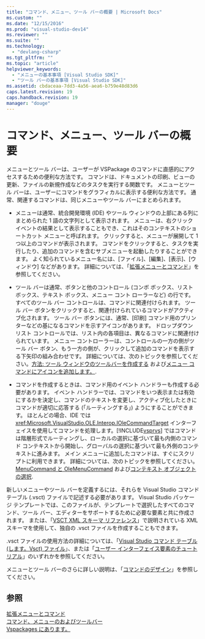 ```yaml
---
title: "コマンド、メニュー、ツール バーの概要 | Microsoft Docs"
ms.custom: ""
ms.date: "12/15/2016"
ms.prod: "visual-studio-dev14"
ms.reviewer: ""
ms.suite: ""
ms.technology: 
  - "devlang-csharp"
ms.tgt_pltfrm: ""
ms.topic: "article"
helpviewer_keywords: 
  - "メニューの基本事項 [Visual Studio SDK]"
  - "ツール バーの基本事項 [Visual Studio SDK]"
ms.assetid: cbdaceaa-7dd3-4a56-aea6-b759e48d83d6
caps.latest.revision: 19
caps.handback.revision: 19
manager: "douge"
---
```

# コマンド、メニュー、ツール バーの概要
メニューとツール バーは、ユーザーが VSPackage のコマンドに直感的にアクセスするための便利な方法です。 コマンドは、ドキュメントの印刷、ビューの更新、ファイルの新規作成などのタスクを実行する関数です。 メニューとツール バーは、ユーザーにコマンドをグラフィカルに表示する便利な方法です。 通常、関連するコマンドは、同じメニューやツール バーにまとめられます。  
  
-   メニューは通常、統合開発環境 \(IDE\) やツール ウィンドウの上部にある列にまとめられた 1 語の文字列として表示されます。 メニューは、右クリック イベントの結果として表示することもでき、これはそのコンテキストのショートカット メニューと呼ばれます。 クリックすると、メニューが展開して 1 つ以上のコマンドが表示されます。 コマンドをクリックすると、タスクを実行したり、追加のコマンドを含むサブメニューを起動したりすることができます。 よく知られているメニュー名には、\[ファイル\]、\[編集\]、\[表示\]、\[ウィンドウ\] などがあります。 詳細については、「[拡張メニューとコマンド](../extensibility/extending-menus-and-commands.md)」を参照してください。  
  
-   ツール バーは通常、ボタンと他のコントロール \(コンボ ボックス、リスト ボックス、テキスト ボックス、メニュー コント ローラーなど\) の行です。 すべてのツール バー コントロールは、コマンドに関連付けられます。 ツール バー ボタンをクリックすると、関連付けられているコマンドがアクティブ化されます。 ツール バー ボタンには、通常、\[印刷\] コマンド用のプリンターなどの基になるコマンドを示すアイコンがあります。 ドロップダウン リスト コントロールでは、リスト内の各項目は、異なるコマンドに関連付けられています。 メニュー コントローラーは、コントロールの一方の側がツール バー ボタン、もう一方の側が、クリックして追加のコマンドを表示する下矢印の組み合わせです。 詳細については、次のトピックを参照してください。[方法: ツール ウィンドウのツールバーを作成する](../misc/how-to-create-toolbars-for-tool-windows.md) および[メニュー コマンドにアイコンを追加します。](../extensibility/adding-icons-to-menu-commands.md).  
  
-   コマンドを作成するときは、コマンド用のイベント ハンドラーも作成する必要があります。 イベント ハンドラーでは、コマンドをいつ表示または有効にするかを決定し、コマンドのテキストを変更し、アクティブ化したときにコマンドが適切に応答する \(「ルーティングする」\) ようにすることができます。 ほとんどの場合、IDE では <xref:Microsoft.VisualStudio.OLE.Interop.IOleCommandTarget> インターフェイスを使用してコマンドを処理します。[!INCLUDE[vsprvs](../code-quality/includes/vsprvs_md.md)] ではコマンドは階層形式でルーティングし、ローカルの選択に基づいて最も内側のコマンド コンテキストから開始し、グローバルの選択に基づいて最も外側のコンテキストに進みます。 メイン メニューに追加したコマンドは、すぐにスクリプトに利用できます。 詳細については、次のトピックを参照してください。[MenuCommand と  OleMenuCommand](../misc/menucommands-vs-olemenucommands.md) および[コンテキスト オブジェクトの選択](../extensibility/internals/selection-context-objects.md).  
  
 新しいメニューやツール バーを定義するには、それらを Visual Studio コマンド テーブル \(.vsct\) ファイルで記述する必要があります。 Visual Studio パッケージ テンプレートでは、このファイルが、テンプレートで選択したすべてのコマンド、ツール バー、エディターをサポートするために必要な要素と共に作成されます。 または、「[VSCT XML スキーマ リファレンス](../extensibility/vsct-xml-schema-reference.md)」で説明されている XML スキーマを使用して、独自の .vsct ファイルを作成することもできます。  
  
 .vsct ファイルの使用方法の詳細については、「[Visual Studio コマンド テーブル \(します。Vsct\) ファイル](../extensibility/internals/visual-studio-command-table-dot-vsct-files.md)」、または「[ユーザー インターフェイス要素のチュートリアル](../misc/walkthroughs-for-user-interface-elements.md)」のいずれかを参照してください。  
  
 メニューとツール バーのさらに詳しい説明は、「[コマンドのデザイン](../extensibility/internals/command-design.md)」を参照してください。  
  
## 参照  
 [拡張メニューとコマンド](../extensibility/extending-menus-and-commands.md)   
 [コマンド、メニューのおよびツールバー](../extensibility/internals/commands-menus-and-toolbars.md)   
 [Vspackages にあります。](../extensibility/internals/vspackages.md)